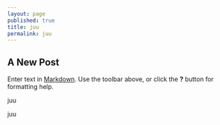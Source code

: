 ```yaml
---
layout: page
published: true
title: juu
permalink: juu
---
```


## A New Post

Enter text in [Markdown](http://daringfireball.net/projects/markdown/). Use the toolbar above, or click the **?** button for formatting help.

juu

juu